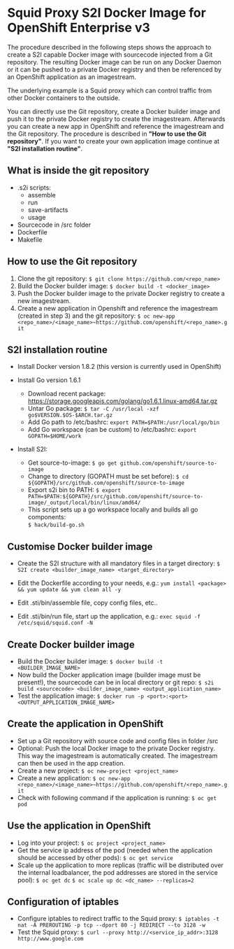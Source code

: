 


**Squid Proxy S2I Docker Image for OpenShift Enterprise v3**
========================================================
 The procedure described in the following steps shows the approach to create a S2I capable Docker image with sourcecode injected from a Git repository. The resulting Docker image can be run on any Docker Daemon or it can be pushed to a private Docker registry and then be referenced by an OpenShift application as an imagestream.
 
 The underlying example is a Squid proxy which can control traffic from other Docker containers to the outside.
 
 You can directly use the Git repository, create a Docker builder image and push it to the private Docker registry to create the imagestream. Afterwards you can create a new app in OpenShift and reference the imagestream and the Git repository. The procedure is described in **"How to use the Git repository"**. 
 If you want to create your own application image continue at **"S2I installation routine"**.

What is inside the git repository
---------------------------------
 - .s2i scripts: 
	- assemble
	- run
	- save-artifacts
	- usage
 - Sourcecode in /src folder
 - Dockerfile
 - Makefile

How to use the Git repository
-----------------------------
 1. Clone the git repository:
`$ git clone https://github.com/<repo_name>`
 2. Build the Docker builder image:
`$ docker build -t <docker_image>`
 3. Push the Docker builder image to the private Docker registry to create a new imagestream.
 4. Create a new application in Openshift and reference the imagestream (created in step 3) and the git repository:
`$ oc new-app <repo_name>/<image_name>~https://github.com/openshift/<repo_name>.git`
  

S2I installation routine
------------------------
 - Install Docker version 1.8.2 (this version is currently used in OpenShift)
 - Install Go version 1.6.1
	 - Download recent package:
https://storage.googleapis.com/golang/go1.6.1.linux-amd64.tar.gz
	 - Untar Go package:
`$ tar -C /usr/local -xzf go$VERSION.$OS-$ARCH.tar.gz`
	 - Add Go path to /etc/bashrc: 
`export PATH=$PATH:/usr/local/go/bin`
	 - Add Go workspace (can be custom) to /etc/bashrc: 
`export GOPATH=$HOME/work`

 - Install S2I:
	 - Get source-to-image:
`$ go get github.com/openshift/source-to-image`
	 - Change to directory (GOPATH must be set before):
`$ cd ${GOPATH}/src/github.com/openshift/source-to-image`
	 - Export s2i bin to PATH:
`$ export PATH=$PATH:${GOPATH}/src/github.com/openshift/source-to-image/_output/local/bin/linux/amd64/`
	 - This script sets up a go workspace locally and builds all go components:    
`$ hack/build-go.sh`

Customise Docker builder image
---------------------------
 - Create the S2I structure with all mandatory files in a target directory:
`$ S2I create <builder_image_name> <target_directory>`
 
 - Edit the Dockerfile according to your needs, e.g.:
`yum install <package> && yum update && yum clean all -y`
 
 - Edit .sti/bin/assemble file, copy config files, etc..
 - Edit .sti/bin/run file, start up the application, e.g.:
`exec squid -f /etc/squid/squid.conf -N` 

Create Docker builder image
---------------------------
 - Build the Docker builder image:
`$ docker build -t <BUILDER_IMAGE_NAME>`
 - Now build the Docker application image (builder image must be present!), the sourcecode can be in local directory or git repo:
`$ s2i build <sourcecode> <builder_image_name> <output_application_name>` 
 - Test the application image:
`$ docker run -p <port>:<port> <OUTPUT_APPLICATION_IMAGE_NAME>`

Create the application in OpenShift
------------------
 - Set up a Git repository with source code and config files in folder /src
 - Optional: Push the local Docker image to the private Docker registry. This way the imagestream is automatically created. The imagestream can then be used in the app creation.
 - Create a new project:
 `$ oc new-project <project_name>`
 - Create a new application:
 `$ oc new-app <repo_name>/<image_name>~https://github.com/openshift/<repo_name>.git`
 - Check with following command if the application is running:
 `$ oc get pod`

Use the application in OpenShift
------------------
- Log into your project:
 `$ oc project <project_name>`
- Get the service ip address of the pod (needed when the application should be accessed by other pods):
 `$ oc get service`
- Scale up the application to more replicas (traffic will be distributed over the internal loadbalancer, the pod addresses are stored in the service pool):
 `$ oc get dc`
 `$ oc scale up dc <dc_name> --replicas=2`

Configuration of iptables
------------------
- Configure iptables to redirect traffic to the Squid proxy:
`$ iptables -t nat -A PREROUTING -p tcp --dport 80 -j REDIRECT --to 3128 -w`
- Test the Squid proxy:
`$ curl --proxy http://<service_ip_addr>:3128 http://www.google.com`
 


